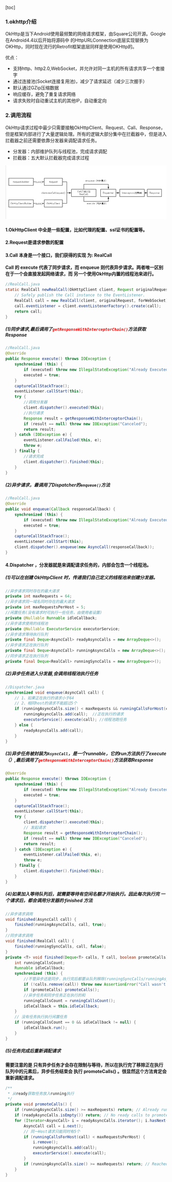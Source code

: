 [toc]

### 1.okhttp介绍

OkHttp是当下Android使用最频繁的网络请求框架，由Square公司开源。Google在Android4.4以后开始将源码中 的HttpURLConnection底层实现替换为OKHttp，同时现在流行的Retrofit框架底层同样是使用OKHttp的。

优点：

- 支持http、http2.0,WebSocket，并允许对同一主机的所有请求共享一个套接字
- 通过连接池(Socket连接复用池)，减少了请求延迟（减少三次握手）
- 默认通过GZip压缩数据
- 响应缓存，避免了重复请求网络
- 请求失败时自动重试主机的其他IP，自动重定向

### 2.调用流程

OkHttp请求过程中最少只需要接触OkHttpClient、Request、Call、Response，但是框架内部进行了大量逻辑处理。所有的逻辑大部分集中在拦截器中，但是进入拦截器之前还需要依靠分发器来调配请求任务。

- 分发器：内部维护队列与线程池，完成请求调配
- 拦截器：五大默认拦截器完成请求过程

![okHttp请求流程](.res/image/1/okHttp请求流程.png)

#### 1.OkHttpClient 中全是一些配置，比如代理的配置、ssl证书的配置等。

#### 2.Request是请求参数的配置

#### 3.Call 本身是一个接口，我们获得的实现 为: RealCall

**Call 的 execute 代表了同步请求，而 enqueue 则代表异步请求。两者唯一区别在于一个会直接发起网络请求，而
另一个使用OkHttp内置的线程池来进行。**

```java
//RealCall.java
static RealCall newRealCall(OkHttpClient client, Request originalRequest, boolean forWebSocket){
	// Safely publish the Call instance to the EventListener.
	RealCall call = new RealCall(client, originalRequest, forWebSocket);
	call.eventListener = client.eventListenerFactory().create(call);
	return call;
}

```

##### (1)同步请求,最后调用了<span style='color:red'>`getResponseWithInterceptorChain()`</span>方法获取Response

```java
//RealCall.java
@Override 
public Response execute() throws IOException {
	synchronized (this) {
		if (executed) throw new IllegalStateException("Already Executed");
		executed = true;
	}
	captureCallStackTrace();
	eventListener.callStart(this);
	try {
		//调用分发器
		client.dispatcher().executed(this);
		//执行请求
		Response result = getResponseWithInterceptorChain();
		if (result == null) throw new IOException("Canceled");
		return result;
	} catch (IOException e) {
		eventListener.callFailed(this, e);
		throw e;
	} finally {
		//请求完成
		client.dispatcher().finished(this);
	}
}
```

##### (2)异步请求，最调用了Dispatcher的`enqueue()`方法

```java
//RealCall.java
@Override
public void enqueue(Callback responseCallback) {
    synchronized (this) {
        if (executed) throw new IllegalStateException("Already Executed");
        executed = true;
    }
    captureCallStackTrace();
    eventListener.callStart(this);
    client.dispatcher().enqueue(new AsyncCall(responseCallback));
}
```

#### 4.Dispatcher ，分发器就是来调配请求任务的，内部会包含一个线程池。

##### (1)可以在创建 OkHttpClient 时，传递我们自己定义的线程池来创建分发器。

```java
//异步请求同时存在的最大请求
private int maxRequests = 64;
//异步请求同一域名同时存在的最大请求
private int maxRequestsPerHost = 5;
//闲置任务(没有请求时可执行一些任务，由使用者设置)
private @Nullable Runnable idleCallback;
//异步请求使用的线程池
private @Nullable ExecutorService executorService;
//异步请求等待执行队列
private final Deque<AsyncCall> readyAsyncCalls = new ArrayDeque<>();
//异步请求正在执行队列
private final Deque<AsyncCall> runningAsyncCalls = new ArrayDeque<>();
//同步请求正在执行队列
private final Deque<RealCall> runningSyncCalls = new ArrayDeque<>();

```

##### (2)异步任务进入分发器,会调用线程池执行任务

```java
//Dispatcher.java
synchronized void enqueue(AsyncCall call) {
    // 1、如果正在执行的请求小于64
    // 2、相同host的请求不能超过5个
    if (runningAsyncCalls.size() < maxRequests && runningCallsForHost(call) < maxRequestsPerHost) {
        runningAsyncCalls.add(call);  //正在执行的请求
        executorService().execute(call); //线程池跑任务
    } else {
        readyAsyncCalls.add(call);
    }
}
```

##### (3)异步任务被封装为`AsyncCall`，是一个runnable，它的run方法执行了execute（）,最后调用了<span style='color:red'>`getResponseWithInterceptorChain()`</span>方法获取Response

```java
@Override
public Response execute() throws IOException {
    synchronized (this) {
        if (executed) throw new IllegalStateException("Already Executed");
        executed = true;
    }
    captureCallStackTrace();
    eventListener.callStart(this);
    try {
        client.dispatcher().executed(this);
        // 发起请求
        Response result = getResponseWithInterceptorChain();
        if (result == null) throw new IOException("Canceled");
        return result;
    } catch (IOException e) {
        eventListener.callFailed(this, e);
        throw e;
    } finally {
        client.dispatcher().finished(this);
    }
}
```

##### (4)如果加入等待队列后，就需要等待有空闲名额才开始执行。因此每次执行完 一个请求后，都会调用分发器的 finished 方法

```java
//异步请求调用
void finished(AsyncCall call) {
	finished(runningAsyncCalls, call, true);
}
//同步请求调用
void finished(RealCall call) {
	finished(runningSyncCalls, call, false);
}
private <T> void finished(Deque<T> calls, T call, boolean promoteCalls) {
	int runningCallsCount;
	Runnable idleCallback;
	synchronized (this) {
		//不管异步还是同步，执行完后都要从队列移除(runningSyncCalls/runningAsyncCalls)
		if (!calls.remove(call)) throw new AssertionError("Call wasn't in-flight!");
		if (promoteCalls) promoteCalls();
		//异步任务和同步任务正在执行的和
		runningCallsCount = runningCallsCount();
		idleCallback = this.idleCallback;
	}
	// 没有任务执行执行闲置任务
	if (runningCallsCount == 0 && idleCallback != null) {
		idleCallback.run();
	}
}
```

##### (5)任务完成后重新调配请求

**需要注意的是 只有异步任务才会存在限制与等待，所以在执行完了移除正在执行队列中的元素后，异步任务结束会 执行 promoteCalls() 。很显然这个方法肯定会重新调配请求。**

```java
/**
 * 从ready获取任务放入running执行
 */
private void promoteCalls() {
    if (runningAsyncCalls.size() >= maxRequests) return; // Already running max capacity.
    if (readyAsyncCalls.isEmpty()) return; // No ready calls to promote.
	for (Iterator<AsyncCall> i = readyAsyncCalls.iterator(); i.hasNext(); ) {
        AsyncCall call = i.next();
        // 同一Host请求只能同时有5个
        if (runningCallsForHost(call) < maxRequestsPerHost) {
            i.remove();
            runningAsyncCalls.add(call);
            executorService().execute(call);
        }
		if (runningAsyncCalls.size() >= maxRequests) return; // Reached max capacity.
    }
}
```

